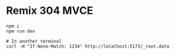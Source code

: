 # Remix 304 MVCE

```
npm i
npm run dev

# In another terminal
curl -H "If-None-Match: 1234" http://localhost:5173/_root.data
```
